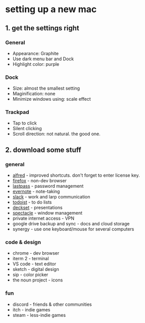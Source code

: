 # setting up a new mac

## 1. get the settings right
### General
- Appearance: Graphite
- Use dark menu bar and Dock
- Highlight color: purple
### Dock
- Size: almost the smallest setting
- Maginification: none
- Minimize windows using: scale effect
### Trackpad
- Tap to click
- Silent clicking
- Scroll direction: not natural. the good one.
## 2. download some stuff
### general
* [alfred](https://www.alfredapp.com/) - improved shortcuts. don't forget to enter license key.
* [firefox](https://www.mozilla.org/en-US/firefox/new/) - non-dev browser
* [lastpass](https://lastpass.com/misc_download2.php) - password management
* [evernote](https://evernote.com/download/) - note-taking
* [slack](https://slack.com/downloads) - work and larp communication
* [todoist](https://en.todoist.com/) - to do lists
* [deckset](https://www.deckset.com/) - presentations
* [spectacle](https://www.spectacleapp.com/) - window management
* private internet access - VPN
* google drive backup and sync - docs and cloud storage
* synergy - use one keyboard/mouse for several computers
### code & design
* chrome - dev browser
* iterm 2 - terminal
* VS code - text editor
* sketch - digital design
* sip - color picker
* the noun project - icons
### fun
* discord - friends & other communities
* itch - indie games
* steam - less-indie games
